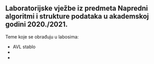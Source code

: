 Laboratorijske vježbe iz predmeta Napredni algoritmi i strukture podataka u akademskoj godini 2020./2021.
--

Teme koje se obrađuju u labosima:
  + AVL stablo
  + 
  + 
